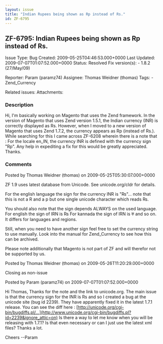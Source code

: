 ```yaml
---
layout: issue
title: "Indian Rupees being shown as Rp instead of Rs."
id: ZF-6795
---
```


ZF-6795: Indian Rupees being shown as Rp instead of Rs.
-------------------------------------------------------

 Issue Type: Bug Created: 2009-05-25T04:46:53.000+0000 Last Updated: 2009-07-07T01:07:52.000+0000 Status: Resolved Fix version(s): - 1.8.2 (27/May/09)
 
 Reporter:  Param (paramz74)  Assignee:  Thomas Weidner (thomas)  Tags: - Zend\_Currency
 
 Related issues: 
 Attachments: 
### Description

Hi, I'm basically working on Magento that uses the Zend framework. In the version of Magento that uses Zend version 1.5.1, the Indian currency (INR) is correctly displayed as Rs. However, when I moved to a new version of Magento that uses Zend 1.7.2, the currency appears as Rp (instead of Rs.). While searching for this I came across ZF-6208 wherein there is a note that : For the locale en\_IN, the currency INR is defined with the currency sign "Rp". Any help in expediting a fix for this would be greatly appreciated. Thanks.

 

 

### Comments

Posted by Thomas Weidner (thomas) on 2009-05-25T05:30:07.000+0000

ZF 1.9 uses latest database from Unicode. See unicode.org/cldr for details.

For the english language the sign for the currency INR is "₨"... note that this is not a R and a p but one single unicode character which reads ₨.

You should also note that the sign depends ALWAYS on the used language. For english the sign of IRN is ₨ For kannada the sign of IRN is रु and so on. It differs for languages and regions.

Still, when you need to have another sign feel free to set the currency string to use manually. Look into the manual for Zend\_Currency to see how this can be archived.

Please note additionally that Magento is not part of ZF and will therefor not be supported by us.

 

 

Posted by Thomas Weidner (thomas) on 2009-05-26T11:20:29.000+0000

Closing as non-issue

 

 

Posted by Param (paramz74) on 2009-07-07T01:07:52.000+0000

Hi Thomas, Thanks for the note and the link to unicode.org. The main issue is that the currency sign for the INR is Rs and so I created a bug at the unicode site (bug id 2239). They have apparently fixed it in the latest 1.7.1 release. You can see the diff here : [http://unicode.org/cgi-bin/bugdiffs.pl/…](http://www.unicode.org/cgi-bin/bugdiffs.pl?id=2239&ignore_attic=on) Is there a way to let me know when you will be releasing with 1.7.1? Is that even necessary or can I just use the latest xml files? Thanks a lot.

Cheers --Param

 

 